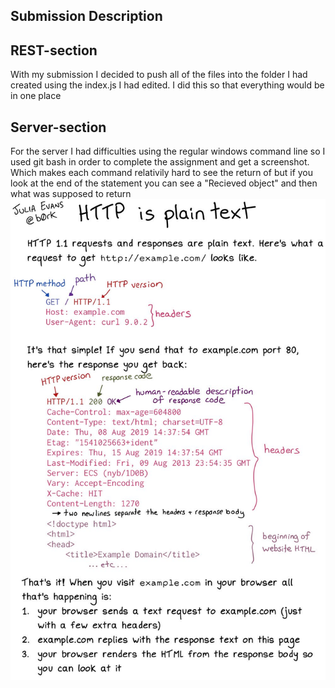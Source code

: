 ## Submission Description

## REST-section
With my submission I decided to push all of the files into the folder I had created using the index.js I had edited. I did this so that everything would be in one place

## Server-section
For the server I had difficulties using the regular windows command line so I used git bash in order to complete the assignment and get a screenshot. Which makes each command relativily hard to see the return of but if you look at the end of the statement you can see a "Recieved object" and then what was supposed to return
![http](img/http.png)
